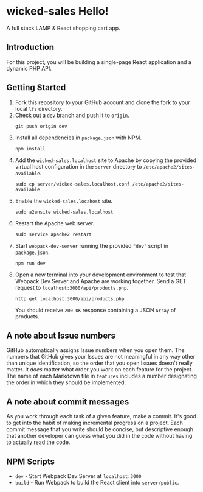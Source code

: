 # wicked-sales Hello!

A full stack LAMP & React shopping cart app.

## Introduction

For this project, you will be building a single-page React application and a dynamic PHP API.

## Getting Started

1. Fork this repository to your GitHub account and clone the fork to your local `lfz` directory.
2. Check out a `dev` branch and push it to `origin`.
   ```
   git push origin dev
   ```
3. Install all dependencies in `package.json` with NPM.
   ```
   npm install
   ```
4. Add the `wicked-sales.localhost` site to Apache by copying the provided virtual host configuration in the `server` directory to `/etc/apache2/sites-available`.
   ```
   sudo cp server/wicked-sales.localhost.conf /etc/apache2/sites-available
   ```
5. Enable the `wicked-sales.locahost` site.
   ```
   sudo a2ensite wicked-sales.localhost
   ```
6. Restart the Apache web server.
   ```
   sudo service apache2 restart
   ```
7. Start `webpack-dev-server` running the provided `"dev"` script in `package.json`.
   ```
   npm run dev
   ```
8. Open a new terminal into your development environment to test that Webpack Dev Server and Apache are working together. Send a GET request to `localhost:3000/api/products.php`.
   ```
   http get localhost:3000/api/products.php
   ```
   You should receive `200 OK` response containing a JSON `Array` of products.

## A note about Issue numbers

GitHub automatically assigns Issue numbers when you open them. The numbers that GitHub gives your Issues are not meaningful in any way other than unique identification, so the order that you open Issues doesn't really matter. It _does_ matter what order you work on each feature for the project. The name of each Markdown file in `features` includes a number designating the order in which they should be implemented.

## A note about commit messages

As you work through each task of a given feature, make a commit. It's good to get into the habit of making incremental progress on a project. Each commit message that you write should be concise, but descriptive enough that another developer can guess what you did in the code without having to actually read the code.

## NPM Scripts

- `dev` - Start Webpack Dev Server at `localhost:3000`
- `build` - Run Webpack to build the React client into `server/public`.
